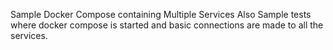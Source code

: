Sample Docker Compose containing Multiple Services
Also Sample tests where docker compose is started and basic connections are made to all the services.
